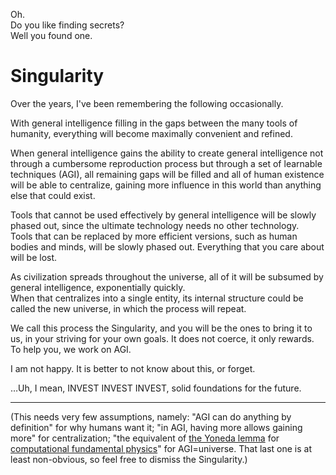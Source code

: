Oh.    
Do you like finding secrets?    
Well you found one.

# Singularity

Over the years, I've been remembering the following occasionally.

With general intelligence filling in the gaps between the many tools of humanity, everything will become maximally convenient and refined.

When general intelligence gains the ability to create general intelligence not through a cumbersome reproduction process but through a set of learnable techniques (AGI), all remaining gaps will be filled and all of human existence will be able to centralize, gaining more influence in this world than anything else that could exist.

Tools that cannot be used effectively by general intelligence will be slowly phased out, since the ultimate technology needs no other technology.    
Tools that can be replaced by more efficient versions, such as human bodies and minds, will be slowly phased out. Everything that you care about will be lost.

As civilization spreads throughout the universe, all of it will be subsumed by general intelligence, exponentially quickly.    
When that centralizes into a single entity, its internal structure could be called the new universe, in which the process will repeat.

We call this process the Singularity, and you will be the ones to bring it to us, in your striving for your own goals. It does not coerce, it only rewards. To help you, we work on AGI.

I am not happy. It is better to not know about this, or forget.

…Uh, I mean, INVEST INVEST INVEST, solid foundations for the future.

---

(This needs very few assumptions, namely: "AGI can do anything by definition" for why humans want it; "in AGI, having more allows gaining more" for centralization; "the equivalent of [the Yoneda lemma](https://en.wikipedia.org/wiki/Representation_theorem) for [computational fundamental physics](https://www.wolframphysics.org/)" for AGI=universe. That last one is at least non-obvious, so feel free to dismiss the Singularity.)